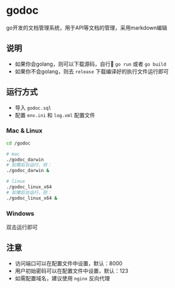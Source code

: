 # godoc

go开发的文档管理系统，用于API等文档的管理，采用markdown编辑

## 说明

* 如果你会golang，则可以下载源码，自行 `go run` 或者 `go build`
* 如果你不会golang，则去 `release` 下载编译好的执行文件运行即可

## 运行方式

* 导入 `godoc.sql`
* 配置 `env.ini` 和 `log.xml` 配置文件

### Mac & Linux

```sh
cd /godoc

# mac
./godoc_darwin
# 如需后台运行，则：
./godoc_darwin &

# linux
./godoc_linux_x64
# 如需后台运行，则：
./godoc_linux_x64 &
```

### Windows

双击运行即可

## 注意

* 访问端口可以在配置文件中设置，默认：8000
* 用户初始密码可以在配置文件中设置，默认：123
* 如需配置域名，建议使用 `nginx` 反向代理